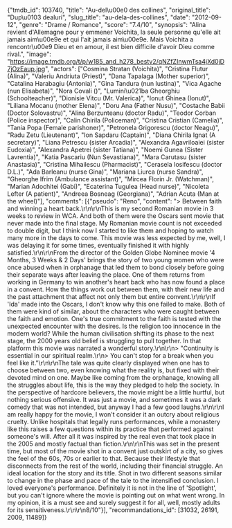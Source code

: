 {"tmdb_id": 103740, "title": "Au-del\u00e0 des collines", "original_title": "Dup\u0103 dealuri", "slug_title": "au-dela-des-collines", "date": "2012-09-12", "genre": "Drame / Romance", "score": "7.4/10", "synopsis": "Alina revient d'Allemagne pour y emmener Voichita, la seule personne qu'elle ait jamais aim\u00e9e et qui l'ait jamais aim\u00e9e. Mais Voichita a rencontr\u00e9 Dieu et en amour, il est bien difficile d'avoir Dieu comme rival.", "image": "https://image.tmdb.org/t/p/w185_and_h278_bestv2/qNZfZInwmTsa4jXd0jD7jOzEaup.jpg", "actors": ["Cosmina Stratan (Voichita)", "Cristina Flutur (Alina)", "Valeriu Andriuta (Priest)", "Dana Tapalaga (Mother superior)", "Catalina Harabagiu (Antonia)", "Gina Tandura (nun Iustina)", "Vica Agache (nun Elisabeta)", "Nora Covali ()", "Lumini\u021ba Gheorghiu (Schoolteacher)", "Dionisie Vitcu (Mr. Valerica)", "Ionut Ghinea (Ionut)", "Liliana Mocanu (mother Elena)", "Doru Ana (Father Nusu)", "Costache Babii (Doctor Solovastru)", "Alina Berzunteanu (doctor Radu)", "Teodor Corban (Police inspector)", "Calin Chirila (Policeman)", "Cristina Cristian (Camelia)", "Tania Popa (Female parishoner)", "Petronela Grigorescu (doctor Neagu)", "Radu Zetu (Lieutenant)", "Ion Sapdaru (Captain)", "Diana Chirila Ignat (A secretary)", "Liana Petrescu (sister Arcadia)", "Alexandra Agavriloaiei (sister Eudoxia)", "Alexandra Apetrei (sister Tatiana)", "Noemi Gunea (Sister Lavrentia)", "Katia Pascariu (Nun Sevastiana)", "Mara Carutasu (sister Anastasia)", "Cristina Mihailescu (Pharmacist)", "Cerasela Iosifescu (doctor D.L.)", "Ada Barleanu (nurse Gina)", "Mariana Liurca (nurse Sandra)", "Gheorghe Ifrim (Ambulance assistant)", "Mircea Florin Jr. (Watchman)", "Marian Adochitei (Gabi)", "Ecaterina Tugulea (Head nurse)", "Nicoleta Lefter (A patient)", "Andreea Bosneag (Georgiana)", "Adrian Acuta (Man at the wheel)"], "comments": [{"pseudo": "Reno", "content": "> Between faith and winning a heart back.\r\n\r\nThis is my second Romanian movie in 3 weeks to review in WCA. And both of them were the Oscars sent movie that never made into the final stage. My Romanian movie count is not exceeded to double digit, but I think now I started to like them and hoping to watch many more in the days to come. This movie was less expected by me, well, I was delaying it for some times, eventually finished it with highly satisfied.\r\n\r\nFrom the director of the Golden Globe Nominee movie '4 Months, 3 Weeks & 2 Days' brings the story of two young women who were once abused when in orphanage that led them to bond closely before going their separate ways after leaving the place. One of them returns from working in Germany to win another's heart back who has now found a place in a convent. How the things work out between them, with their new life and the past attachment that affect not only them but entire convent.\r\n\r\nIf 'Ida' made into the Oscars, I don't know why this one failed to make. Both of them were kind of similar, about the characters who were caught between the faith and emotion. One's true commitment to the faith is tested with the unexpected encounter with the desires. Is the religion too innocence in the modern world? While the human civilisation shifting its phase to the next stage, the 2000 years old belief is struggling to pull together. In that platform this movie was narrated a wonderful story.\r\n\r\n> \"Continuity is essential in our spiritual realm.\r\n> You can't stop for a break when you feel like it.\"\r\n\r\nThe tale was quite clearly displayed when one has to choose between two, even knowing what the reality is, but fixed with their devoted mind on one. Maybe like coming from the orphanage, knowing all the struggles about life, this is the way they pledged to help the society. In the perspective of hardcore believers, the movie might be a little hurtful, but nothing serious offensive. It was just a movie, and sometimes it was a dark comedy that was not intended, but anyway I had a few good laughs.\r\n\r\nI am really happy for the movie, I won't consider it an outcry about religious cruelty. Unlike hospitals that legally runs performances, while a monastery like this raises a few questions within its practice that performed against someone's will. After all it was inspired by the real even that took place in the 2005 and mostly factual than fiction.\r\n\r\nThis was set in the present time, but most of the movie shot in a convent just outskirt of a city, so gives the feel of the 60s, 70s or earlier to that. Because their lifestyle that disconnects from the rest of the world, including their financial struggle. An ideal location for the story and its title. Shot in two different seasons similar to change in the phase and pace of the tale to the intensified conclusion. I loved everyone's performance. Definitely it is not in the line of 'Spotlight', but you can't ignore where the movie is pointing out on what went wrong. In my opinion, it is a must see and surely suggest it for all, well, mostly adults for its sensitiveness.\r\n\r\n8/10"}], "recommandations_id": [31032, 26191, 2009, 11489]}